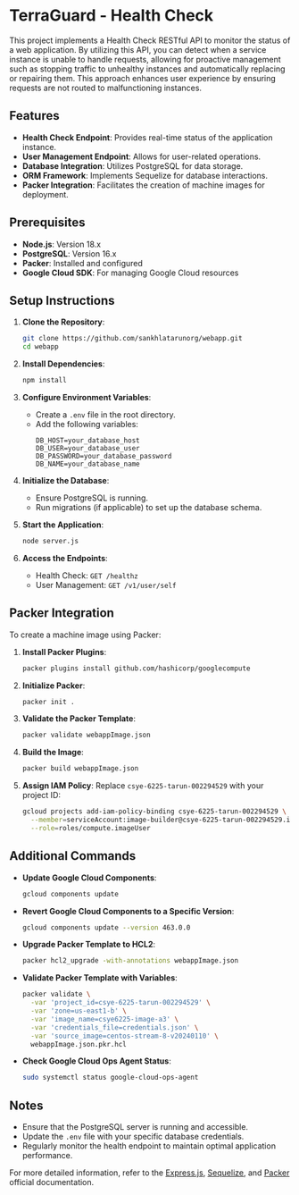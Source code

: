 # TerraGuard - Health Check

This project implements a Health Check RESTful API to monitor the status of a web application. By utilizing this API, you can detect when a service instance is unable to handle requests, allowing for proactive management such as stopping traffic to unhealthy instances and automatically replacing or repairing them. This approach enhances user experience by ensuring requests are not routed to malfunctioning instances.

## Features

- **Health Check Endpoint**: Provides real-time status of the application instance.
- **User Management Endpoint**: Allows for user-related operations.
- **Database Integration**: Utilizes PostgreSQL for data storage.
- **ORM Framework**: Implements Sequelize for database interactions.
- **Packer Integration**: Facilitates the creation of machine images for deployment.

## Prerequisites

- **Node.js**: Version 18.x
- **PostgreSQL**: Version 16.x
- **Packer**: Installed and configured
- **Google Cloud SDK**: For managing Google Cloud resources

## Setup Instructions

1. **Clone the Repository**:
   ```bash
   git clone https://github.com/sankhlatarunorg/webapp.git
   cd webapp
   ```

2. **Install Dependencies**:
   ```bash
   npm install
   ```

3. **Configure Environment Variables**:
   - Create a `.env` file in the root directory.
   - Add the following variables:
     ```
     DB_HOST=your_database_host
     DB_USER=your_database_user
     DB_PASSWORD=your_database_password
     DB_NAME=your_database_name
     ```

4. **Initialize the Database**:
   - Ensure PostgreSQL is running.
   - Run migrations (if applicable) to set up the database schema.

5. **Start the Application**:
   ```bash
   node server.js
   ```

6. **Access the Endpoints**:
   - Health Check: `GET /healthz`
   - User Management: `GET /v1/user/self`

## Packer Integration

To create a machine image using Packer:

1. **Install Packer Plugins**:
   ```bash
   packer plugins install github.com/hashicorp/googlecompute
   ```

2. **Initialize Packer**:
   ```bash
   packer init .
   ```

3. **Validate the Packer Template**:
   ```bash
   packer validate webappImage.json
   ```

4. **Build the Image**:
   ```bash
   packer build webappImage.json
   ```

5. **Assign IAM Policy**:
   Replace `csye-6225-tarun-002294529` with your project ID:
   ```bash
   gcloud projects add-iam-policy-binding csye-6225-tarun-002294529 \
     --member=serviceAccount:image-builder@csye-6225-tarun-002294529.iam.gserviceaccount.com \
     --role=roles/compute.imageUser
   ```

## Additional Commands

- **Update Google Cloud Components**:
  ```bash
  gcloud components update
  ```

- **Revert Google Cloud Components to a Specific Version**:
  ```bash
  gcloud components update --version 463.0.0
  ```

- **Upgrade Packer Template to HCL2**:
  ```bash
  packer hcl2_upgrade -with-annotations webappImage.json
  ```

- **Validate Packer Template with Variables**:
  ```bash
  packer validate \
    -var 'project_id=csye-6225-tarun-002294529' \
    -var 'zone=us-east1-b' \
    -var 'image_name=csye6225-image-a3' \
    -var 'credentials_file=credentials.json' \
    -var 'source_image=centos-stream-8-v20240110' \
    webappImage.json.pkr.hcl
  ```

- **Check Google Cloud Ops Agent Status**:
  ```bash
  sudo systemctl status google-cloud-ops-agent
  ```

## Notes

- Ensure that the PostgreSQL server is running and accessible.
- Update the `.env` file with your specific database credentials.
- Regularly monitor the health endpoint to maintain optimal application performance.

For more detailed information, refer to the [Express.js](https://expressjs.com/), [Sequelize](https://sequelize.org/), and [Packer](https://www.packer.io/) official documentation. 
